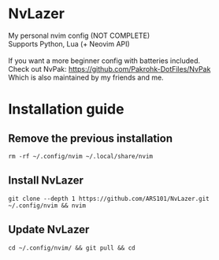 # NvLazer
My personal nvim config (NOT COMPLETE)\
Supports Python, Lua (+ Neovim API)\
\
If you want a more beginner config with batteries included.\
Check out NvPak: https://github.com/Pakrohk-DotFiles/NvPak \
Which is also maintained by my friends and me.

# Installation guide

## Remove the previous installation
```
rm -rf ~/.config/nvim ~/.local/share/nvim
```

## Install NvLazer
```
git clone --depth 1 https://github.com/ARS101/NvLazer.git ~/.config/nvim && nvim
```

## Update NvLazer
```
cd ~/.config/nvim/ && git pull && cd
```
